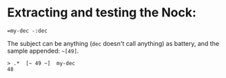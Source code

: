 # Extracting and testing the Nock:

```hoon
=my-dec -:dec
```

The subject can be anything (`dec` doesn't call anything) as battery, and the sample appended: `~[49]`.

```hoon
> .*  [~ 49 ~]  my-dec
48
```



